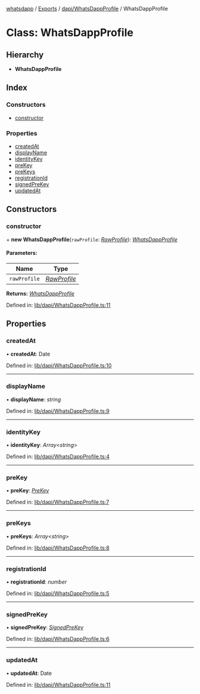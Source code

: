 [whatsdapp](../README.md) / [Exports](../modules.md) / [dapi/WhatsDappProfile](../modules/dapi_whatsdappprofile.md) / WhatsDappProfile

# Class: WhatsDappProfile

## Hierarchy

* **WhatsDappProfile**

## Index

### Constructors

* [constructor](dapi_whatsdappprofile.whatsdappprofile.md#constructor)

### Properties

* [createdAt](dapi_whatsdappprofile.whatsdappprofile.md#createdat)
* [displayName](dapi_whatsdappprofile.whatsdappprofile.md#displayname)
* [identityKey](dapi_whatsdappprofile.whatsdappprofile.md#identitykey)
* [preKey](dapi_whatsdappprofile.whatsdappprofile.md#prekey)
* [preKeys](dapi_whatsdappprofile.whatsdappprofile.md#prekeys)
* [registrationId](dapi_whatsdappprofile.whatsdappprofile.md#registrationid)
* [signedPreKey](dapi_whatsdappprofile.whatsdappprofile.md#signedprekey)
* [updatedAt](dapi_whatsdappprofile.whatsdappprofile.md#updatedat)

## Constructors

### constructor

\+ **new WhatsDappProfile**(`rawProfile`: [*RawProfile*](../modules/whatsdapp.md#rawprofile)): [*WhatsDappProfile*](dapi_whatsdappprofile.whatsdappprofile.md)

#### Parameters:

Name | Type |
------ | ------ |
`rawProfile` | [*RawProfile*](../modules/whatsdapp.md#rawprofile) |

**Returns:** [*WhatsDappProfile*](dapi_whatsdappprofile.whatsdappprofile.md)

Defined in: [lib/dapi/WhatsDappProfile.ts:11](https://github.com/realKidDouglas/whatsdapp-lib/blob/5db9bb0/lib/dapi/WhatsDappProfile.ts#L11)

## Properties

### createdAt

• **createdAt**: Date

Defined in: [lib/dapi/WhatsDappProfile.ts:10](https://github.com/realKidDouglas/whatsdapp-lib/blob/5db9bb0/lib/dapi/WhatsDappProfile.ts#L10)

___

### displayName

• **displayName**: *string*

Defined in: [lib/dapi/WhatsDappProfile.ts:9](https://github.com/realKidDouglas/whatsdapp-lib/blob/5db9bb0/lib/dapi/WhatsDappProfile.ts#L9)

___

### identityKey

• **identityKey**: *Array*<*string*\>

Defined in: [lib/dapi/WhatsDappProfile.ts:4](https://github.com/realKidDouglas/whatsdapp-lib/blob/5db9bb0/lib/dapi/WhatsDappProfile.ts#L4)

___

### preKey

• **preKey**: [*PreKey*](../modules/whatsdapp.md#prekey)

Defined in: [lib/dapi/WhatsDappProfile.ts:7](https://github.com/realKidDouglas/whatsdapp-lib/blob/5db9bb0/lib/dapi/WhatsDappProfile.ts#L7)

___

### preKeys

• **preKeys**: *Array*<*string*\>

Defined in: [lib/dapi/WhatsDappProfile.ts:8](https://github.com/realKidDouglas/whatsdapp-lib/blob/5db9bb0/lib/dapi/WhatsDappProfile.ts#L8)

___

### registrationId

• **registrationId**: *number*

Defined in: [lib/dapi/WhatsDappProfile.ts:5](https://github.com/realKidDouglas/whatsdapp-lib/blob/5db9bb0/lib/dapi/WhatsDappProfile.ts#L5)

___

### signedPreKey

• **signedPreKey**: [*SignedPreKey*](../modules/whatsdapp.md#signedprekey)

Defined in: [lib/dapi/WhatsDappProfile.ts:6](https://github.com/realKidDouglas/whatsdapp-lib/blob/5db9bb0/lib/dapi/WhatsDappProfile.ts#L6)

___

### updatedAt

• **updatedAt**: Date

Defined in: [lib/dapi/WhatsDappProfile.ts:11](https://github.com/realKidDouglas/whatsdapp-lib/blob/5db9bb0/lib/dapi/WhatsDappProfile.ts#L11)
